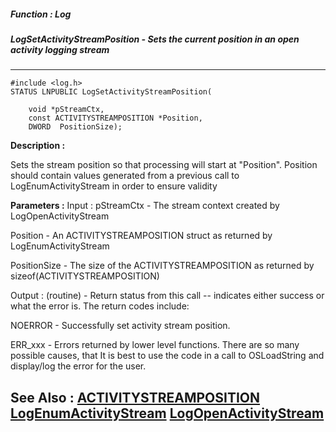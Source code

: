 ##### Function : Log
##### LogSetActivityStreamPosition - Sets the current position in an open activity logging stream
---
```
#include <log.h>
STATUS LNPUBLIC LogSetActivityStreamPosition(

	void *pStreamCtx,
	const ACTIVITYSTREAMPOSITION *Position,
	DWORD  PositionSize);
```
**Description :**

Sets the stream position so that processing will start at "Position". Position 
should contain values generated from a previous call to LogEnumActivityStream 
in order to ensure validity

**Parameters :**
Input :
pStreamCtx  -  The stream context created by LogOpenActivityStream

Position  -  An ACTIVITYSTREAMPOSITION struct as returned by LogEnumActivityStream

PositionSize  -  The size of the ACTIVITYSTREAMPOSITION as returned by sizeof(ACTIVITYSTREAMPOSITION)

Output :
(routine)  -  Return status from this call -- indicates either success or what the error is. The return codes include:

NOERROR - Successfully set activity stream position.

ERR_xxx - Errors returned by lower level functions.  There are so many possible causes, that It is best to use the code in a call to OSLoadString and display/log the error for the user.



**See Also :**
[ACTIVITYSTREAMPOSITION](/reference/Data/ACTIVITYSTREAMPOSITION)
[LogEnumActivityStream](/reference/Func/LogEnumActivityStream)
[LogOpenActivityStream](/reference/Func/LogOpenActivityStream)
---
